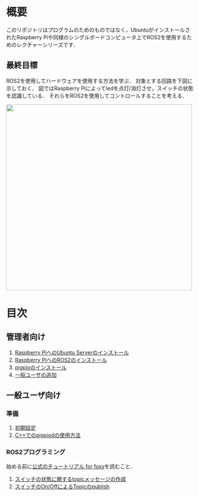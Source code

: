 # 概要

このリポジトリはプログラムのためのものではなく，UbuntuがインストールされたRaspberry Piや同様のシングルボードコンピュータ上でROS2を使用するためのレクチャーシリーズです．

## 最終目標
ROS2を使用してハードウェアを使用する方法を学ぶ．
対象とする回路を下図に示しておく．
図ではRaspberry Piによってledを点灯/消灯させ，スイッチの状態を認識している．
それらをROS2を使用してコントロールすることを考える．<br>

<img src="figs/led_switch.png" width="500">

# 目次
## 管理者向け

1. [Raspberry PiへのUbuntu Serverのインストール](docs/Installation_of_UbuntuServer_on_RaspberryPi_JP.md)
1. [Raspberry PiへのROS2のインストール](docs/Installation_of_ROS2_on_RaspberryPi_JP.md)
1. [pigpioのインストール](docs/Installation_of_pigpio_library_JP.md)
1. [一般ユーザの追加](docs/Addition_of_general_users_JP.md)

## 一般ユーザ向け
### 準備

1. [初期設定](docs/Initial_settings_of_general_users_JP.md)
1. [C++でのpigpiodの使用方法](docs/Usage_of_pigpiod_in_cpp_JP.md)

### ROS2プログラミング
始める前に[公式のチュートリアル for foxy](https://docs.ros.org/en/foxy/Tutorials.html)を読むこと．

1. [スイッチの状態に関するtopicメッセージの作成](docs/Creation_of_a_topic_message_for_a_state_of_a_switch_JP.md)
1. [スイッチのOn/OffによるTopicのpublish](docs/Publishing_topic_by_pushing_releasing_a_switch_JP.md)
